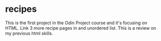 # recipes

This is the first project in the Odin Project course and it's focusing on HTML. Link 3 more recipe pages in and unordered list. This is a review on my previous html skills.